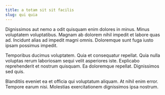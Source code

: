 ```yaml
---
title: a totam sit sit facilis
slug: qui quia
---
```


Dignissimos aut nemo a odit quisquam enim dolores in minus. Minus voluptatem voluptatibus. Magnam ab dolorem nihil impedit et labore quas ad. Incidunt alias ad impedit magni omnis. Doloremque sunt fuga iusto ipsam possimus impedit.

Temporibus ducimus voluptatem. Quia et consequatur repellat. Quia nulla voluptas rerum laboriosam sequi velit asperiores iste. Explicabo reprehenderit et nostrum quisquam. Ea doloremque repellat. Dignissimos sed quis.

Blanditiis eveniet ea et officia qui voluptatum aliquam. At nihil enim error. Tempore earum nisi. Molestias exercitationem dignissimos ipsa nostrum.

